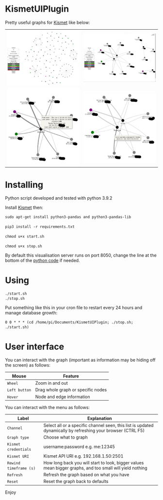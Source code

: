 # KismetUIPlugin

Pretty useful graphs for [Kismet](https://github.com/kismetwireless/kismet) like below:

<table>
  <tr>
    <td><img src="./1.JPG" width="400"</td>
    <td><img src="./2.JPG" width="400"</td>
  </tr>
  <tr>
     <td><img src="./3.JPG" width="400"</td>
     <td><img src="./4.JPG" width="400"</td>
  </tr>
</table>

# Installing

Python script developed and tested with python 3.9.2

Install [Kismet](https://www.kismetwireless.net/) then:

``` console
sudo apt-get install python3-pandas and python3-pandas-lib

pip3 install -r requirements.txt

chmod u+x start.sh

chmod u+x stop.sh
```
By default this visualisation server runs on port 8050, change the line at the bottom of the [python code](./KismetUIPlugin.py) if needed.

# Using

``` console
./start.sh
./stop.sh
```
Put something like this in your cron file to restart every 24 hours and manage database growth:

``` console
0 0 * * * (cd /home/pi/Documents/KismetUIPlugin; ./stop.sh; ./start.sh)
```

# User interface

You can interact with the graph (important as information may be hiding off the screen) as follows:

**Mouse** | **Feature**
----- | -------
```Wheel``` | Zoom in and out
```Left button``` | Drag whole graph or specific nodes
```Hover``` | Node and edge information

You can interact with the menu as follows:

**Label** | **Explanation**
----- | -----------
```Channel``` | Select all or a specific channel seen, this list is updated dynamically by refreshing your browser (CTRL F5)
```Graph type``` | Choose what to graph
```Kismet credentials``` | username:password e.g. me:12345
```Kismet URI``` | Kismet API URI e.g. 192.168.1.50:2501
```Rewind timeframe (s)``` | How long back you will start to look, bigger values mean bigger graphs, and too small will yield nothing
```Refresh``` | Refresh the graph based on what you have
```Reset``` | Reset the graph back to defaults

Enjoy


